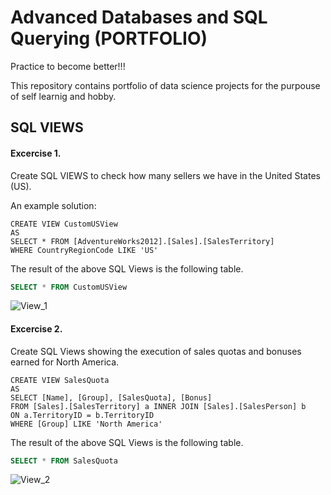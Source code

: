 # Advanced Databases and SQL Querying (PORTFOLIO)
Practice to become better!!!

This repository contains portfolio of data science projects for the purpouse of self learnig and hobby.

## SQL VIEWS
#### Excercise 1. 
Create SQL VIEWS to check how many sellers we have in the United States (US).

An example solution:

```T-SQL
CREATE VIEW CustomUSView
AS
SELECT * FROM [AdventureWorks2012].[Sales].[SalesTerritory]
WHERE CountryRegionCode LIKE 'US'
```
The result of the above SQL Views is the following table.
```SQL
SELECT * FROM CustomUSView
```
![View_1](https://github.com/GeeHouseCode/AdvancedSQLQuerying/assets/110656951/c2b09409-d4d8-430b-9b92-ea4a0aabd8f8)

#### Excercise 2.
Create SQL Views showing the execution of sales quotas and bonuses earned for North America.
```T-SQL
CREATE VIEW SalesQuota
AS 
SELECT [Name], [Group], [SalesQuota], [Bonus]
FROM [Sales].[SalesTerritory] a INNER JOIN [Sales].[SalesPerson] b 
ON a.TerritoryID = b.TerritoryID
WHERE [Group] LIKE 'North America'
```
The result of the above SQL Views is the following table.
```SQL
SELECT * FROM SalesQuota
```
![View_2](https://github.com/GeeHouseCode/AdvancedSQLQuerying/assets/110656951/b9673cb4-18c2-47da-8ed3-01a8f52f2331)


